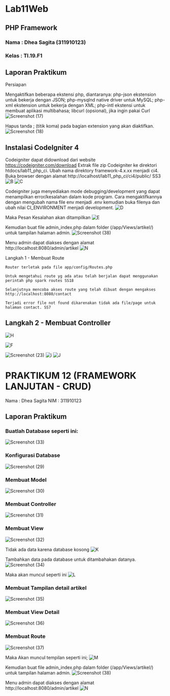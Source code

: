 # Lab11Web
## PHP Framework
### Nama : Dhea Sagita (311910123)
### Kelas : TI.19.F1

## Laporan Praktikum

Persiapan

Mengaktifkan beberapa ekstensi php, diantaranya:
 php-json ekstension untuk bekerja dengan JSON;
 php-mysqlnd native driver untuk MySQL;
 php-xml ekstension untuk bekerja dengan XML;
 php-intl ekstensi untuk membuat aplikasi multibahasa;
 libcurl (opsional), jika ingin pakai Curl
![Screenshot (17)](https://user-images.githubusercontent.com/81453793/122224763-9f8fe000-cede-11eb-8afb-b09d596acee9.png)

Hapus tanda ; (titik koma) pada bagian extension yang akan diaktifkan.
![Screenshot (18)](https://user-images.githubusercontent.com/81453793/122225152-044b3a80-cedf-11eb-88a7-f73b20195bca.png)

## Instalasi CodeIgniter 4

Codeigniter dapat didownload dari website https://codeigniter.com/download
Extrak file zip Codeigniter ke direktori htdocs/lab11_php_ci.
Ubah nama direktory framework-4.x.xx menjadi ci4.
Buka browser dengan alamat http://localhost/lab11_php_ci/ci4/public/ SS3
![B](https://user-images.githubusercontent.com/81453793/122225342-2e046180-cedf-11eb-92c2-054e018d66d1.jpg)
![C](https://user-images.githubusercontent.com/81453793/122225507-555b2e80-cedf-11eb-9ec4-f8ff27619fc7.jpg)

Codeigniter juga menyediakan mode debugging/development yang dapat menampilkan error/kesalahan dalam kode program. Cara mengaktifkannya dengan mengubah nama file env menjadi .env kemudian buka filenya dan ubah nilai CI_ENVIRONMENT menjadi development.
![D](https://user-images.githubusercontent.com/81453793/122225745-88052700-cedf-11eb-8fb0-a2f92581b5bd.jpg)

Maka Pesan Kesalahan akan ditampilkan
![E](https://user-images.githubusercontent.com/81453793/122225990-bbe04c80-cedf-11eb-8a0a-b40349d5f777.jpg)


Kemudian buat file admin_index.php dalam folder (/app/Views/artikel/) untuk tampilan halaman admin.
![Screenshot (38)](https://user-images.githubusercontent.com/81453793/124137530-f5a07e00-daaf-11eb-9580-093cb8f73b2f.png)

Menu admin dapat diakses dengan alamat http://localhost:8080/admin/artikel
![N](https://user-images.githubusercontent.com/81453793/124140189-7791a680-dab2-11eb-8726-9ee2071e24db.jpg)





Langkah 1 - Membuat Route

    Router terletak pada file app/config/Routes.php

    Untuk mengetahui route yg ada atau telah berjalan dapat menggunakan perintah php spark routes SS18

    Selanjutnya mencoba akses route yang telah dibuat dengan mengakses http://localhost:8080/contact

    Terjadi error file not found dikarenakan tidak ada file/page untuk halaman contact. SS7

## Langkah 2 - Membuat Controller

  ![H](https://user-images.githubusercontent.com/81453793/122226252-ffd35180-cedf-11eb-992a-4bffa4690a3f.jpg)
  
  
  ![F](https://user-images.githubusercontent.com/81453793/122226385-21343d80-cee0-11eb-9567-b849e51365f5.jpg)



![Screenshot (23)](https://user-images.githubusercontent.com/81453793/122227397-08785780-cee1-11eb-8fa2-22f33cc5ba2b.png)
![i](https://user-images.githubusercontent.com/81453793/122227858-7a50a100-cee1-11eb-9915-ee22b79bdbbf.jpg)
![J](https://user-images.githubusercontent.com/81453793/122227866-7cb2fb00-cee1-11eb-8f34-d0082c499f00.jpg)

# PRAKTIKUM 12 (FRAMEWORK LANJUTAN - CRUD)

Nama : Dhea Sagita 
NIM  : 311910123

## Laporan Praktikum

### Buatlah Database seperti ini:
![Screenshot (33)](https://user-images.githubusercontent.com/81453793/123438349-cc3ca980-d5fa-11eb-90bf-b433b84bdd4f.png)


### Konfigurasi Database
![Screenshot (29)](https://user-images.githubusercontent.com/81453793/123432635-c93eba80-d5f4-11eb-8fca-4ba291a31e47.png)


 ### Membuat Model
 ![Screenshot (30)](https://user-images.githubusercontent.com/81453793/123433157-57b33c00-d5f5-11eb-933b-a799f98517cb.png)


### Membuat Controller
![Screenshot (31)](https://user-images.githubusercontent.com/81453793/123433931-2850ff00-d5f6-11eb-9a7f-c12859733c56.png)


### Membuat View
![Screenshot (32)](https://user-images.githubusercontent.com/81453793/123434701-f5f3d180-d5f6-11eb-84df-68a957066061.png)


Tidak ada data karena database kosong
![K](https://user-images.githubusercontent.com/81453793/123438577-060db000-d5fb-11eb-810b-2a02707ca46b.jpg)

Tambahkan data pada database untuk ditambahakan datanya.
![Screenshot (34)](https://user-images.githubusercontent.com/81453793/123438723-33f2f480-d5fb-11eb-88ec-5315676b6ab0.png)

Maka akan muncul seperti ini
![L](https://user-images.githubusercontent.com/81453793/123439063-8df3ba00-d5fb-11eb-8a3e-2eb3907652c2.jpg)

### Membuat Tampilan detail artikel
![Screenshot (35)](https://user-images.githubusercontent.com/81453793/123439677-2be78480-d5fc-11eb-8098-6b170eee93bb.png)

### Membuat View Detail
![Screenshot (36)](https://user-images.githubusercontent.com/81453793/123440389-ed9e9500-d5fc-11eb-9b29-4de88b033465.png)

### Membuat Route
![Screenshot (37)](https://user-images.githubusercontent.com/81453793/123440701-440bd380-d5fd-11eb-8425-6b26cad69138.png)

Maka Akan muncul tempilan seperti ini;
![M](https://user-images.githubusercontent.com/81453793/123440831-6867b000-d5fd-11eb-9ff0-e452e1182e99.jpg)

Kemudian buat file admin_index.php dalam folder (/app/Views/artikel/) untuk tampilan halaman admin. 
![Screenshot (38)](https://user-images.githubusercontent.com/81453793/124143858-a9583c80-dab5-11eb-9bca-e821a6885499.png)

Menu admin dapat diakses dengan alamat http://localhost:8080/admin/artikel
![N](https://user-images.githubusercontent.com/81453793/124143941-bd9c3980-dab5-11eb-8d94-1df971af22c2.jpg)












